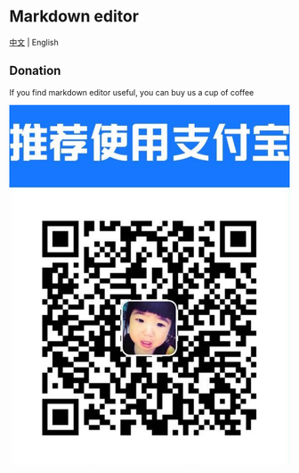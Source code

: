 <h1>Markdown editor</h1>

<a href="./README.md">中文</a> |
<a>English</a>

## Donation
If you find markdown editor useful, you can buy us a cup of coffee

<img src="https://raw.githubusercontent.com/438345494/staticLib/master/imgs/WechatIMG64.jpeg"/>